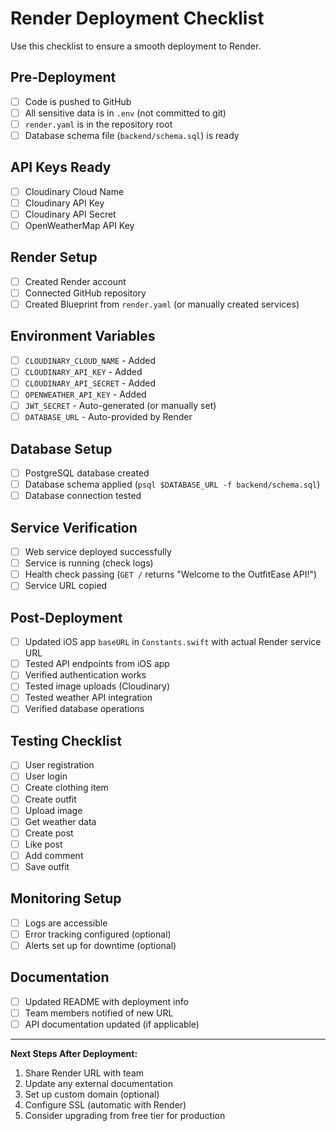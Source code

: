# Render Deployment Checklist

Use this checklist to ensure a smooth deployment to Render.

## Pre-Deployment

- [ ] Code is pushed to GitHub
- [ ] All sensitive data is in `.env` (not committed to git)
- [ ] `render.yaml` is in the repository root
- [ ] Database schema file (`backend/schema.sql`) is ready

## API Keys Ready

- [ ] Cloudinary Cloud Name
- [ ] Cloudinary API Key
- [ ] Cloudinary API Secret
- [ ] OpenWeatherMap API Key

## Render Setup

- [ ] Created Render account
- [ ] Connected GitHub repository
- [ ] Created Blueprint from `render.yaml` (or manually created services)

## Environment Variables

- [ ] `CLOUDINARY_CLOUD_NAME` - Added
- [ ] `CLOUDINARY_API_KEY` - Added
- [ ] `CLOUDINARY_API_SECRET` - Added
- [ ] `OPENWEATHER_API_KEY` - Added
- [ ] `JWT_SECRET` - Auto-generated (or manually set)
- [ ] `DATABASE_URL` - Auto-provided by Render

## Database Setup

- [ ] PostgreSQL database created
- [ ] Database schema applied (`psql $DATABASE_URL -f backend/schema.sql`)
- [ ] Database connection tested

## Service Verification

- [ ] Web service deployed successfully
- [ ] Service is running (check logs)
- [ ] Health check passing (`GET /` returns "Welcome to the OutfitEase API!")
- [ ] Service URL copied

## Post-Deployment

- [ ] Updated iOS app `baseURL` in `Constants.swift` with actual Render service URL
- [ ] Tested API endpoints from iOS app
- [ ] Verified authentication works
- [ ] Tested image uploads (Cloudinary)
- [ ] Tested weather API integration
- [ ] Verified database operations

## Testing Checklist

- [ ] User registration
- [ ] User login
- [ ] Create clothing item
- [ ] Create outfit
- [ ] Upload image
- [ ] Get weather data
- [ ] Create post
- [ ] Like post
- [ ] Add comment
- [ ] Save outfit

## Monitoring Setup

- [ ] Logs are accessible
- [ ] Error tracking configured (optional)
- [ ] Alerts set up for downtime (optional)

## Documentation

- [ ] Updated README with deployment info
- [ ] Team members notified of new URL
- [ ] API documentation updated (if applicable)

---

**Next Steps After Deployment:**

1. Share Render URL with team
2. Update any external documentation
3. Set up custom domain (optional)
4. Configure SSL (automatic with Render)
5. Consider upgrading from free tier for production

